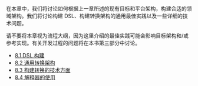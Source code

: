 在本章中，我们将讨论如何根据上一章所述的现有目标和平台架构，构建合适的领域架构。我们将讨论构建 DSL、构建转换架构的通用最佳实践以及一些详细的技术问题。

请不要将本章视为流程大纲，因为这里介绍的最佳实践可能会影响目标架构和/或参考实现。有关开发过程的问题将在本书第三部分中讨论。

* [8.1 DSL 构建](1.md)
* [8.2 通用转换架构](2.md)
* [8.3 构建转换的技术方面](3.md)
* [8.4 解释器的使用](4.md)
